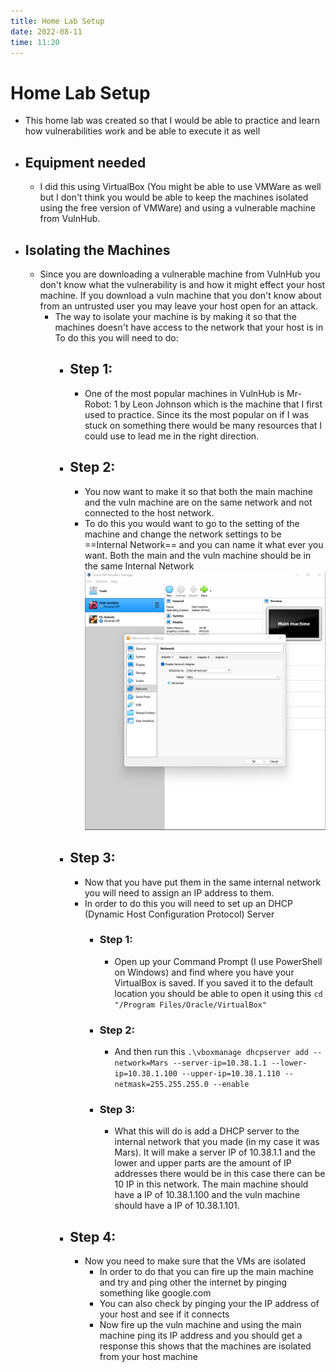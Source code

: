 ```yaml
---
title: Home Lab Setup
date: 2022-08-11
time: 11:20
---
```

# Home Lab Setup
- This home lab was created so that I would be able to practice and learn how vulnerabilities work and be able to execute it as well
- ## Equipment needed
	- I did this using VirtualBox (You might be able to use VMWare as well but I don't think you would be able to keep the machines isolated using the free version of VMWare) and using a vulnerable machine from VulnHub.
- ## Isolating the Machines
	- Since you are downloading a vulnerable machine from VulnHub you don't know what the vulnerability is and how it might effect your host machine. If you download a vuln machine that you don't know about from an untrusted user you may leave your host open for an attack.
		- The way to isolate your machine is by making it so that the machines doesn't have access to the network that your host is in To do this you will need to do:
			- ## Step 1:
				- One of the most popular machines in VulnHub is Mr-Robot: 1 by Leon Johnson which is the machine that I first used to practice. Since its the most popular on if I was stuck on something there would be many resources that I could use to lead me in the right direction.
			- ## Step 2:
				- You now want to make it so that both the main machine and the vuln machine are on the same network and not connected to the host network.
				- To do this you would want to go to the setting of the machine and change the network settings to be ==Internal Network== and you can name it what ever you want. Both the main and the vuln machine should be in the same Internal Network
				  ![700](Setting-Change.png)
			- ## Step 3:
				- Now that you have put them in the same internal network you will need to assign an IP address to them.
				- In order to do this you will need to set up an DHCP (Dynamic Host Configuration Protocol) Server
					- ### Step 1:
						- Open up your Command Prompt (I use PowerShell on Windows) and find where you have your VirtualBox is saved. If you saved it to the default location you should be able to open it using this `cd "/Program Files/Oracle/VirtualBox"` 
					- ### Step 2:
						- And then run this `.\vboxmanage dhcpserver add --network=Mars --server-ip=10.38.1.1 --lower-ip=10.38.1.100 --upper-ip=10.38.1.110 --netmask=255.255.255.0 --enable` 
					- ### Step 3:
						- What this will do is add a DHCP server to the internal network that you made (in my case it was Mars). It will make a server IP of 10.38.1.1 and the lower and upper parts are the amount of IP addresses there would be in this case there can be 10 IP in this network. The main machine should have a IP of 10.38.1.100 and the vuln machine should have a IP of 10.38.1.101.
			- ## Step 4:
				- Now you need to make sure that the VMs are isolated
					- In order to do that you can fire up the main machine and try and ping other the internet by pinging something like google.com
					- You can also check by pinging your the IP address of your host and see if it connects
					- Now fire up the vuln machine and using the main machine ping its IP address and you should get a response this shows that the machines are isolated from your host machine
